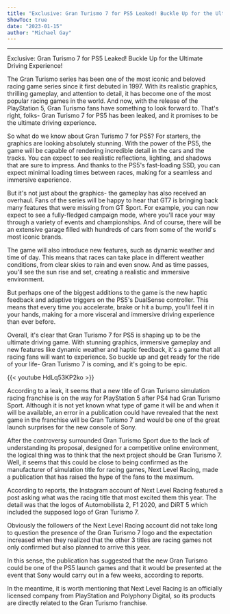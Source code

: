 ```yaml
---
title: "Exclusive: Gran Turismo 7 for PS5 Leaked! Buckle Up for the Ultimate Driving Experience!"
ShowToc: true 
date: "2023-01-15"
author: "Michael Gay"
---
```

*****
Exclusive: Gran Turismo 7 for PS5 Leaked! Buckle Up for the Ultimate Driving Experience!

The Gran Turismo series has been one of the most iconic and beloved racing game series since it first debuted in 1997. With its realistic graphics, thrilling gameplay, and attention to detail, it has become one of the most popular racing games in the world. And now, with the release of the PlayStation 5, Gran Turismo fans have something to look forward to. That's right, folks- Gran Turismo 7 for PS5 has been leaked, and it promises to be the ultimate driving experience.

So what do we know about Gran Turismo 7 for PS5? For starters, the graphics are looking absolutely stunning. With the power of the PS5, the game will be capable of rendering incredible detail in the cars and the tracks. You can expect to see realistic reflections, lighting, and shadows that are sure to impress. And thanks to the PS5's fast-loading SSD, you can expect minimal loading times between races, making for a seamless and immersive experience.

But it's not just about the graphics- the gameplay has also received an overhaul. Fans of the series will be happy to hear that GT7 is bringing back many features that were missing from GT Sport. For example, you can now expect to see a fully-fledged campaign mode, where you'll race your way through a variety of events and championships. And of course, there will be an extensive garage filled with hundreds of cars from some of the world's most iconic brands.

The game will also introduce new features, such as dynamic weather and time of day. This means that races can take place in different weather conditions, from clear skies to rain and even snow. And as time passes, you'll see the sun rise and set, creating a realistic and immersive environment.

But perhaps one of the biggest additions to the game is the new haptic feedback and adaptive triggers on the PS5's DualSense controller. This means that every time you accelerate, brake or hit a bump, you'll feel it in your hands, making for a more visceral and immersive driving experience than ever before.

Overall, it's clear that Gran Turismo 7 for PS5 is shaping up to be the ultimate driving game. With stunning graphics, immersive gameplay and new features like dynamic weather and haptic feedback, it's a game that all racing fans will want to experience. So buckle up and get ready for the ride of your life- Gran Turismo 7 is coming, and it's going to be epic.

{{< youtube HdLq53KP2ko >}} 



According to a leak, it seems that a new title of Gran Turismo simulation racing franchise is on the way for PlayStation 5 after PS4 had Gran Turismo Sport. Although it is not yet known what type of game it will be and when it will be available, an error in a publication could have revealed that the next game in the franchise will be Gran Turismo 7 and would be one of the great launch surprises for the new console of Sony.
 
After the controversy surrounded Gran Turismo Sport due to the lack of understanding its proposal, designed for a competitive online environment, the logical thing was to think that the next project should be Gran Turismo 7. Well, it seems that this could be close to being confirmed as the manufacturer of simulation title for racing games, Next Level Racing, made a publication that has raised the hype of the fans to the maximum.
 
According to reports, the Instagram account of Next Level Racing featured a post asking what was the racing title that most excited them this year. The detail was that the logos of Automobilista 2, F1 2020, and DiRT 5 which included the supposed logo of Gran Turismo 7.
 
Obviously the followers of the Next Level Racing account did not take long to question the presence of the Gran Turismo 7 logo and the expectation increased when they realized that the other 3 titles are racing games not only confirmed but also planned to arrive this year.
 
In this sense, the publication has suggested that the new Gran Turismo could be one of the PS5 launch games and that it would be presented at the event that Sony would carry out in a few weeks, according to reports.
 
In the meantime, it is worth mentioning that Next Level Racing is an officially licensed company from PlayStation and Polyphony Digital, so its products are directly related to the Gran Turismo franchise.




